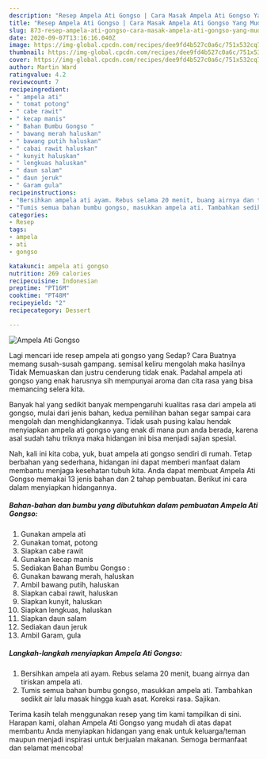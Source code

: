 ```yaml
---
description: "Resep Ampela Ati Gongso | Cara Masak Ampela Ati Gongso Yang Mudah Dan Praktis"
title: "Resep Ampela Ati Gongso | Cara Masak Ampela Ati Gongso Yang Mudah Dan Praktis"
slug: 873-resep-ampela-ati-gongso-cara-masak-ampela-ati-gongso-yang-mudah-dan-praktis
date: 2020-09-07T13:16:16.040Z
image: https://img-global.cpcdn.com/recipes/dee9fd4b527c0a6c/751x532cq70/ampela-ati-gongso-foto-resep-utama.jpg
thumbnail: https://img-global.cpcdn.com/recipes/dee9fd4b527c0a6c/751x532cq70/ampela-ati-gongso-foto-resep-utama.jpg
cover: https://img-global.cpcdn.com/recipes/dee9fd4b527c0a6c/751x532cq70/ampela-ati-gongso-foto-resep-utama.jpg
author: Martin Ward
ratingvalue: 4.2
reviewcount: 7
recipeingredient:
- " ampela ati"
- " tomat potong"
- " cabe rawit"
- " kecap manis"
- " Bahan Bumbu Gongso "
- " bawang merah haluskan"
- " bawang putih haluskan"
- " cabai rawit haluskan"
- " kunyit haluskan"
- " lengkuas haluskan"
- " daun salam"
- " daun jeruk"
- " Garam gula"
recipeinstructions:
- "Bersihkan ampela ati ayam. Rebus selama 20 menit, buang airnya dan tiriskan ampela ati."
- "Tumis semua bahan bumbu gongso, masukkan ampela ati. Tambahkan sedikit air lalu masak hingga kuah asat. Koreksi rasa. Sajikan."
categories:
- Resep
tags:
- ampela
- ati
- gongso

katakunci: ampela ati gongso 
nutrition: 269 calories
recipecuisine: Indonesian
preptime: "PT16M"
cooktime: "PT48M"
recipeyield: "2"
recipecategory: Dessert

---
```



![Ampela Ati Gongso](https://img-global.cpcdn.com/recipes/dee9fd4b527c0a6c/751x532cq70/ampela-ati-gongso-foto-resep-utama.jpg)

Lagi mencari ide resep ampela ati gongso yang Sedap? Cara Buatnya memang susah-susah gampang. semisal keliru mengolah maka hasilnya Tidak Memuaskan dan justru cenderung tidak enak. Padahal ampela ati gongso yang enak harusnya sih mempunyai aroma dan cita rasa yang bisa memancing selera kita.



Banyak hal yang sedikit banyak mempengaruhi kualitas rasa dari ampela ati gongso, mulai dari jenis bahan, kedua pemilihan bahan segar sampai cara mengolah dan menghidangkannya. Tidak usah pusing kalau hendak menyiapkan ampela ati gongso yang enak di mana pun anda berada, karena asal sudah tahu triknya maka hidangan ini bisa menjadi sajian spesial.


Nah, kali ini kita coba, yuk, buat ampela ati gongso sendiri di rumah. Tetap berbahan yang sederhana, hidangan ini dapat memberi manfaat dalam membantu menjaga kesehatan tubuh kita. Anda dapat membuat Ampela Ati Gongso memakai 13 jenis bahan dan 2 tahap pembuatan. Berikut ini cara dalam menyiapkan hidangannya.

<!--inarticleads1-->

##### Bahan-bahan dan bumbu yang dibutuhkan dalam pembuatan Ampela Ati Gongso:

1. Gunakan  ampela ati
1. Gunakan  tomat, potong
1. Siapkan  cabe rawit
1. Gunakan  kecap manis
1. Sediakan  Bahan Bumbu Gongso :
1. Gunakan  bawang merah, haluskan
1. Ambil  bawang putih, haluskan
1. Siapkan  cabai rawit, haluskan
1. Siapkan  kunyit, haluskan
1. Siapkan  lengkuas, haluskan
1. Siapkan  daun salam
1. Sediakan  daun jeruk
1. Ambil  Garam, gula




<!--inarticleads2-->

##### Langkah-langkah menyiapkan Ampela Ati Gongso:

1. Bersihkan ampela ati ayam. Rebus selama 20 menit, buang airnya dan tiriskan ampela ati.
1. Tumis semua bahan bumbu gongso, masukkan ampela ati. Tambahkan sedikit air lalu masak hingga kuah asat. Koreksi rasa. Sajikan.




Terima kasih telah menggunakan resep yang tim kami tampilkan di sini. Harapan kami, olahan Ampela Ati Gongso yang mudah di atas dapat membantu Anda menyiapkan hidangan yang enak untuk keluarga/teman maupun menjadi inspirasi untuk berjualan makanan. Semoga bermanfaat dan selamat mencoba!
